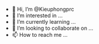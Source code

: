 - 👋 Hi, I’m @Kieuphongprc
- 👀 I’m interested in ...
- 🌱 I’m currently learning ...
- 💞️ I’m looking to collaborate on ...
- 📫 How to reach me ...

<!---
Kieuphongprc/Kieuphongprc is a ✨ special ✨ repository because its `README.md` (this file) appears on your GitHub profile.
You can click the Preview link to take a look at your changes.
--->
